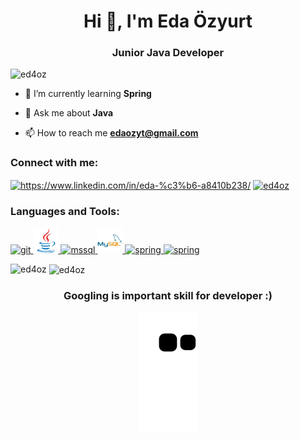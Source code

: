<h1 align="center">Hi 👋, I'm Eda Özyurt</h1>
<h3 align="center">Junior Java Developer</h3>

<p align="left"> <img src="https://komarev.com/ghpvc/?username=ed4oz&label=Profile%20views&color=0e75b6&style=flat" alt="ed4oz" /> </p>

- 🌱 I’m currently learning **Spring**

- 💬 Ask me about **Java**

- 📫 How to reach me **edaozyt@gmail.com**

<h3 align="left">Connect with me:</h3>
<p align="left">
<a href="https://www.linkedin.com/in/eda-%C3%B6-a8410b238/" target="blank"><img align="center" src="https://raw.githubusercontent.com/rahuldkjain/github-profile-readme-generator/master/src/images/icons/Social/linked-in-alt.svg" alt="https://www.linkedin.com/in/eda-%c3%b6-a8410b238/" height="30" width="40" /></a>
<a href="https://www.hackerrank.com/ed4oz" target="blank"><img align="center" src="https://raw.githubusercontent.com/rahuldkjain/github-profile-readme-generator/master/src/images/icons/Social/hackerrank.svg" alt="ed4oz" height="30" width="40" /></a>
</p>

<h3 align="left">Languages and Tools:</h3>
<p align="left"> <a href="https://git-scm.com/" target="_blank" rel="noreferrer"> <img src="https://www.vectorlogo.zone/logos/git-scm/git-scm-icon.svg" alt="git" width="40" height="40"/> </a> <a href="https://www.java.com" target="_blank" rel="noreferrer"> <img src="https://raw.githubusercontent.com/devicons/devicon/master/icons/java/java-original.svg" alt="java" width="40" height="40"/> </a> <a href="https://www.microsoft.com/en-us/sql-server" target="_blank" rel="noreferrer"> <img src="https://www.svgrepo.com/show/303229/microsoft-sql-server-logo.svg" alt="mssql" width="40" height="40"/> </a> <a href="https://www.mysql.com/" target="_blank" rel="noreferrer"> <img src="https://raw.githubusercontent.com/devicons/devicon/master/icons/mysql/mysql-original-wordmark.svg" alt="mysql" width="40" height="40"/> </a> <a href="https://spring.io/" target="_blank" rel="noreferrer"> <img src="https://www.vectorlogo.zone/logos/springio/springio-icon.svg" alt="spring" width="40" height="40"/> </a><a href="https://www.jetbrains.com/idea/promo/?source=google&medium=cpc&campaign=18219269983&term=intellij%20idea&content=619479151433&gad=1&gclid=Cj0KCQjwho-lBhC_ARIsAMpgMoeeH6TM_nhee7XPlLK9h6uBdWfHd3erPpRl9HUHFylLV1n2EqUgHLEaApOcEALw_wcB" rel="noreferrer"> <img src="https://upload.wikimedia.org/wikipedia/commons/thumb/9/9c/IntelliJ_IDEA_Icon.svg/1024px-IntelliJ_IDEA_Icon.svg.png" alt="spring" width="40" height="40"/> </a></p>


<p><img align="left" src="https://github-readme-stats.vercel.app/api/top-langs?username=ed4oz&show_icons=true&locale=en&layout=compact" alt="ed4oz" /></p>

<p>&nbsp;<img align="center" src="https://github-readme-stats.vercel.app/api?username=ed4oz&show_icons=true&locale=en" alt="ed4oz" /></p>

<div align="center">

 <h3> Googling is important skill for developer :)  </h3>
 <div>
    <img src="https://raw.githubusercontent.com/muhiqsimui/muhiqsimui/output/github-contribution-grid-snake.svg" />
</div>
</div>
